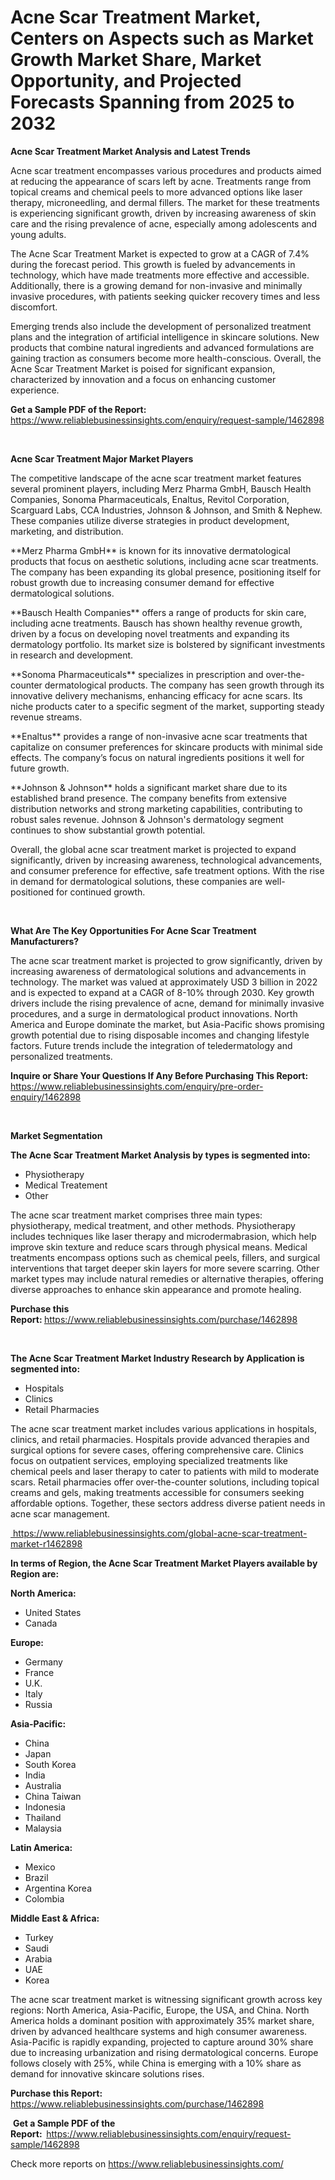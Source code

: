 <p><h1>Acne Scar Treatment Market, Centers on Aspects such as Market Growth Market Share, Market Opportunity, and Projected Forecasts Spanning from 2025 to 2032</h1></p><p><strong>Acne Scar Treatment Market Analysis and Latest Trends</strong></p>
<p><p>Acne scar treatment encompasses various procedures and products aimed at reducing the appearance of scars left by acne. Treatments range from topical creams and chemical peels to more advanced options like laser therapy, microneedling, and dermal fillers. The market for these treatments is experiencing significant growth, driven by increasing awareness of skin care and the rising prevalence of acne, especially among adolescents and young adults.</p><p>The Acne Scar Treatment Market is expected to grow at a CAGR of 7.4% during the forecast period. This growth is fueled by advancements in technology, which have made treatments more effective and accessible. Additionally, there is a growing demand for non-invasive and minimally invasive procedures, with patients seeking quicker recovery times and less discomfort. </p><p>Emerging trends also include the development of personalized treatment plans and the integration of artificial intelligence in skincare solutions. New products that combine natural ingredients and advanced formulations are gaining traction as consumers become more health-conscious. Overall, the Acne Scar Treatment Market is poised for significant expansion, characterized by innovation and a focus on enhancing customer experience.</p></p>
<p><strong>Get a Sample PDF of the Report:&nbsp;</strong> <a href="https://www.reliablebusinessinsights.com/enquiry/request-sample/1462898?utm_campaign=2321&utm_medium=2&utm_source=Github&utm_content=ia&utm_term=03032025&utm_id=acne-scar-treatment">https://www.reliablebusinessinsights.com/enquiry/request-sample/1462898</a></p>
<p>&nbsp;</p>
<p><strong>Acne Scar Treatment Major Market Players</strong></p>
<p><p>The competitive landscape of the acne scar treatment market features several prominent players, including Merz Pharma GmbH, Bausch Health Companies, Sonoma Pharmaceuticals, Enaltus, Revitol Corporation, Scarguard Labs, CCA Industries, Johnson & Johnson, and Smith & Nephew. These companies utilize diverse strategies in product development, marketing, and distribution.</p><p>**Merz Pharma GmbH** is known for its innovative dermatological products that focus on aesthetic solutions, including acne scar treatments. The company has been expanding its global presence, positioning itself for robust growth due to increasing consumer demand for effective dermatological solutions.</p><p>**Bausch Health Companies** offers a range of products for skin care, including acne treatments. Bausch has shown healthy revenue growth, driven by a focus on developing novel treatments and expanding its dermatology portfolio. Its market size is bolstered by significant investments in research and development.</p><p>**Sonoma Pharmaceuticals** specializes in prescription and over-the-counter dermatological products. The company has seen growth through its innovative delivery mechanisms, enhancing efficacy for acne scars. Its niche products cater to a specific segment of the market, supporting steady revenue streams.</p><p>**Enaltus** provides a range of non-invasive acne scar treatments that capitalize on consumer preferences for skincare products with minimal side effects. The company’s focus on natural ingredients positions it well for future growth.</p><p>**Johnson & Johnson** holds a significant market share due to its established brand presence. The company benefits from extensive distribution networks and strong marketing capabilities, contributing to robust sales revenue. Johnson & Johnson's dermatology segment continues to show substantial growth potential.</p><p>Overall, the global acne scar treatment market is projected to expand significantly, driven by increasing awareness, technological advancements, and consumer preference for effective, safe treatment options. With the rise in demand for dermatological solutions, these companies are well-positioned for continued growth.</p></p>
<p>&nbsp;</p>
<p><strong>What Are The Key Opportunities For Acne Scar Treatment Manufacturers?</strong></p>
<p><p>The acne scar treatment market is projected to grow significantly, driven by increasing awareness of dermatological solutions and advancements in technology. The market was valued at approximately USD 3 billion in 2022 and is expected to expand at a CAGR of 8-10% through 2030. Key growth drivers include the rising prevalence of acne, demand for minimally invasive procedures, and a surge in dermatological product innovations. North America and Europe dominate the market, but Asia-Pacific shows promising growth potential due to rising disposable incomes and changing lifestyle factors. Future trends include the integration of teledermatology and personalized treatments.</p></p>
<p><strong>Inquire or Share Your Questions If Any Before Purchasing This Report:</strong> <a href="https://www.reliablebusinessinsights.com/enquiry/pre-order-enquiry/1462898?utm_campaign=2321&utm_medium=2&utm_source=Github&utm_content=ia&utm_term=03032025&utm_id=acne-scar-treatment">https://www.reliablebusinessinsights.com/enquiry/pre-order-enquiry/1462898</a></p>
<p>&nbsp;</p>
<p><strong>Market Segmentation</strong></p>
<p><strong>The Acne Scar Treatment Market Analysis by types is segmented into:</strong></p>
<p><ul><li>Physiotherapy</li><li>Medical Treatement</li><li>Other</li></ul></p>
<p><p>The acne scar treatment market comprises three main types: physiotherapy, medical treatment, and other methods. Physiotherapy includes techniques like laser therapy and microdermabrasion, which help improve skin texture and reduce scars through physical means. Medical treatments encompass options such as chemical peels, fillers, and surgical interventions that target deeper skin layers for more severe scarring. Other market types may include natural remedies or alternative therapies, offering diverse approaches to enhance skin appearance and promote healing.</p></p>
<p><strong>Purchase this Report:&nbsp;</strong><a href="https://www.reliablebusinessinsights.com/purchase/1462898?utm_campaign=2321&utm_medium=2&utm_source=Github&utm_content=ia&utm_term=03032025&utm_id=acne-scar-treatment">https://www.reliablebusinessinsights.com/purchase/1462898</a></p>
<p>&nbsp;</p>
<p><strong>The Acne Scar Treatment Market Industry Research by Application is segmented into:</strong></p>
<p><ul><li>Hospitals</li><li>Clinics</li><li>Retail Pharmacies</li></ul></p>
<p><p>The acne scar treatment market includes various applications in hospitals, clinics, and retail pharmacies. Hospitals provide advanced therapies and surgical options for severe cases, offering comprehensive care. Clinics focus on outpatient services, employing specialized treatments like chemical peels and laser therapy to cater to patients with mild to moderate scars. Retail pharmacies offer over-the-counter solutions, including topical creams and gels, making treatments accessible for consumers seeking affordable options. Together, these sectors address diverse patient needs in acne scar management.</p></p>
<p><a href="https://www.reliablebusinessinsights.com/global-acne-scar-treatment-market-r1462898?utm_campaign=2321&utm_medium=2&utm_source=Github&utm_content=ia&utm_term=03032025&utm_id=acne-scar-treatment">&nbsp;https://www.reliablebusinessinsights.com/global-acne-scar-treatment-market-r1462898</a></p>
<p><strong>In terms of Region, the Acne Scar Treatment Market Players available by Region are:</strong></p>
<p>
    <p> <strong> North America: </strong>
        <ul>
            <li>United States</li>
            <li>Canada</li>
        </ul>
        </p> 
    <p> <strong> Europe: </strong>
        <ul>
            <li>Germany</li>
            <li>France</li>
            <li>U.K.</li>
            <li>Italy</li>
            <li>Russia</li>
        </ul>
        </p> 
    <p> <strong> Asia-Pacific: </strong>
        <ul>
            <li>China</li>
            <li>Japan</li>
            <li>South Korea</li>
            <li>India</li>
            <li>Australia</li>
            <li>China Taiwan</li>
            <li>Indonesia</li>
            <li>Thailand</li>
            <li>Malaysia</li>
        </ul>
        </p> 
    <p> <strong> Latin America: </strong>
        <ul>
            <li>Mexico</li>
            <li>Brazil</li>
            <li>Argentina Korea</li>
            <li>Colombia</li>
        </ul>
        </p> 
    <p> <strong> Middle East & Africa: </strong>
        <ul>
            <li>Turkey</li>
            <li>Saudi</li>
            <li>Arabia</li>
            <li>UAE</li>
            <li>Korea</li>
        </ul>
    </p>
    </p>
<p><p>The acne scar treatment market is witnessing significant growth across key regions: North America, Asia-Pacific, Europe, the USA, and China. North America holds a dominant position with approximately 35% market share, driven by advanced healthcare systems and high consumer awareness. Asia-Pacific is rapidly expanding, projected to capture around 30% share due to increasing urbanization and rising dermatological concerns. Europe follows closely with 25%, while China is emerging with a 10% share as demand for innovative skincare solutions rises.</p></p>
<p><strong>Purchase this Report: </strong><a href="https://www.reliablebusinessinsights.com/purchase/1462898?utm_campaign=2321&utm_medium=2&utm_source=Github&utm_content=ia&utm_term=03032025&utm_id=acne-scar-treatment">https://www.reliablebusinessinsights.com/purchase/1462898</a></p>
<p>&nbsp;<strong>Get a Sample PDF of the Report:&nbsp;&nbsp;</strong><a href="https://www.reliablebusinessinsights.com/enquiry/request-sample/1462898?utm_campaign=2321&utm_medium=2&utm_source=Github&utm_content=ia&utm_term=03032025&utm_id=acne-scar-treatment">https://www.reliablebusinessinsights.com/enquiry/request-sample/1462898</a></p>
<p><strong></strong></p>
<p>Check more reports on <a href="https://www.reliablebusinessinsights.com/?utm_campaign=2321&utm_medium=2&utm_source=Github&utm_content=ia&utm_term=03032025&utm_id=acne-scar-treatment">https://www.reliablebusinessinsights.com/</a></p>